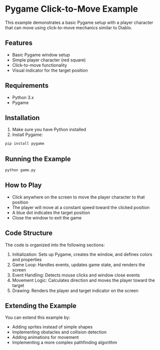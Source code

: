 # Pygame Click-to-Move Example

This example demonstrates a basic Pygame setup with a player character that can move using click-to-move mechanics similar to Diablo.

## Features

- Basic Pygame window setup
- Simple player character (red square)
- Click-to-move functionality
- Visual indicator for the target position

## Requirements

- Python 3.x
- Pygame

## Installation

1. Make sure you have Python installed
2. Install Pygame:

```bash
pip install pygame
```

## Running the Example

```bash
python game.py
```

## How to Play

- Click anywhere on the screen to move the player character to that position
- The player will move at a constant speed toward the clicked position
- A blue dot indicates the target position
- Close the window to exit the game

## Code Structure

The code is organized into the following sections:

1. Initialization: Sets up Pygame, creates the window, and defines colors and properties
2. Game Loop: Handles events, updates game state, and renders the screen
3. Event Handling: Detects mouse clicks and window close events
4. Movement Logic: Calculates direction and moves the player toward the target
5. Drawing: Renders the player and target indicator on the screen

## Extending the Example

You can extend this example by:

- Adding sprites instead of simple shapes
- Implementing obstacles and collision detection
- Adding animations for movement
- Implementing a more complex pathfinding algorithm
